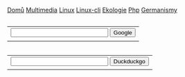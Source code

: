 <meta charset="UTF-8">
<base target="_blank">


[Domů](index.php) [Multimedia](mm.php) [Linux](linux.php) [Linux-cli](linux-cli.php) [Ekologie](ekologie.php) [Php](php.php) [Germanismy](germanismy.php)

<form method="get" action="http://www.google.com/search">


<table border="0" align="left" cellpadding="0">
<tr><td>
<input type="text"   name="q" size="25"
maxlength="255" value="" />
<input type="submit" value="Google" /></td></tr>
<tr><td align="left" style="font-size:75%">

</td></tr></table>

</form>

<br />

<form method="get" action="https://duckduckgo.com/?q=%s">


<table border="0" align="left" cellpadding="0">
<tr><td>
<input type="text"   name="q" size="25"
maxlength="255" value="" />
<input type="submit" value="Duckduckgo" /></td></tr>
<tr><td align="left" style="font-size:75%">

</td></tr></table>

</form>
<br />
